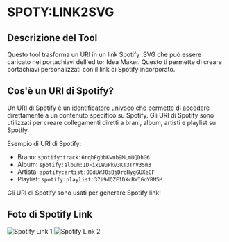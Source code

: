 # SPOTY:LINK2SVG

## Descrizione del Tool

Questo tool trasforma un URI in un link Spotify .SVG che può essere caricato nei portachiavi dell'editor Idea Maker. Questo ti permette di creare portachiavi personalizzati con il link di Spotify incorporato.

## Cos'è un URI di Spotify?

Un URI di Spotify è un identificatore univoco che permette di accedere direttamente a un contenuto specifico su Spotify. Gli URI di Spotify sono utilizzati per creare collegamenti diretti a brani, album, artisti e playlist su Spotify.

Esempio di URI di Spotify:
- Brano: `spotify:track:6rqhFgbbKwnb9MLmUQDhG6`
- Album: `spotify:album:1DFixLWuPkv3KT3TnV35m3`
- Artista: `spotify:artist:0OdUWJ0sBjDrqHygGUXeCF`
- Playlist: `spotify:playlist:37i9dQZF1DXcBWIGoYBM5M`

Gli URI di Spotify sono usati per generare Spotify link!

## Foto di Spotify Link

![Spotify Link 1](https://encrypted-tbn0.gstatic.com/images?q=tbn:ANd9GcTz1zqwz0JklKW7iPG9oeEXjj2jpiw6frHJww&usqp=CAU)
![Spotify Link 2](https://scannables.scdn.co/uri/plain/jpeg/FFFFFF/black/640/spotify:track:4QAVzoQziO6ZobIjZtTFwo)
